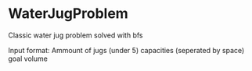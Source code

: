 # WaterJugProblem
Classic water jug problem solved with bfs

Input format:
Ammount of jugs (under 5)
capacities (seperated by space)
goal volume 
